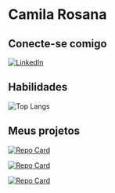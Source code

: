 # Camila Rosana

## Conecte-se comigo
[![LinkedIn](https://img.shields.io/badge/LinkedIn-000?style=for-the-badge&logo=linkedin&logoColor=0E76A8)](https://www.linkedin.com/in/camila-nascimento-696219186/)

## Habilidades
![Top Langs](https://github-readme-stats-git-masterrstaa-rickstaa.vercel.app/api/top-langs/?username=CAMILAROSANA&layout=compact&bg_color=000&border_color=30A3DC&title_color=E94D5F&text_color=FFF)

## Meus projetos 
[![Repo Card](https://github-readme-stats.vercel.app/api/pin/?username=CAMILAROSANA&repo=Camila-Rosana&bg_color=000&border_color=30A3DC&show_icons=true&icon_color=30A3DC&title_color=E94D5F&text_color=FFF)](https://github.com/camilarosana/Camila-Rosana)

[![Repo Card](https://github-readme-stats.vercel.app/api/pin/?username=CAMILAROSANA&repo=Clima&bg_color=000&border_color=30A3DC&show_icons=true&icon_color=30A3DC&title_color=E94D5F&text_color=FFF)](https://github.com/camilarosana/Clima)

[![Repo Card](https://github-readme-stats.vercel.app/api/pin/?username=CAMILAROSANA&repo=IMC-Calc&bg_color=000&border_color=30A3DC&show_icons=true&icon_color=30A3DC&title_color=E94D5F&text_color=FFF)](https://github.com/camilarosana/IMC-Calc)
